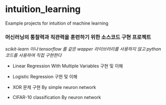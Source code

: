 # intuition_learning
Example projects for intuition of machine learning

### 머신러닝의 통찰력과 직관력을 훈련하기 위한 소스코드 구현 프로젝트

*scikit-learn 이나 tensorflow 를 같은 wapper 라이브러리를 사용하지 않고 python 코드를 사용하여 직접 구현한다*


- Linear Regression With Multiple Variables 구현 및 이해

- Logistic Regression 구현 및 이해

- XOR 문제 구현 By simple neuron network

- CIFAR-10 classification By neuron network

